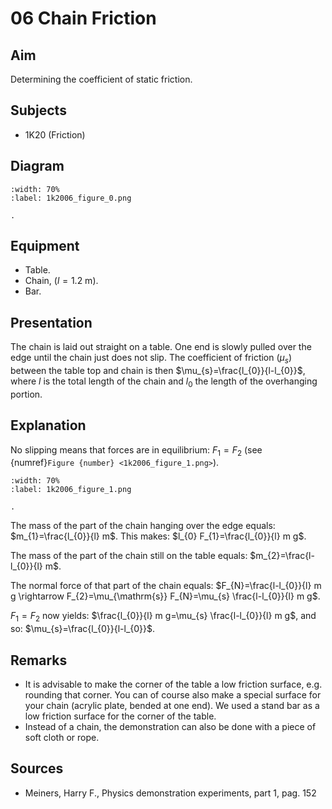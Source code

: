 # 06 Chain Friction 
    
  
## Aim   
 Determining the coefficient of static friction.    
  
## Subjects   
* 1K20 (Friction)   

## Diagram
   
```{figure} figures/figure_0.png  
:width: 70%  
:label: 1k2006_figure_0.png  

. 
```
     
  
## Equipment   
 *  Table. 
 *  Chain, ($l = 1.2\mathrm{~m}$).  
 *  Bar.
                      
## Presentation   
The chain is laid out straight on a table. One end is slowly pulled over the edge until the chain just does not slip. The coefficient of friction $\left(\mu_{s}\right)$ between the table top and chain is then $\mu_{s}=\frac{l_{0}}{l-l_{0}}$, where $l$ is the total length of the chain and $l_{0}$ the length of the overhanging portion.   
  
## Explanation   
No slipping means that forces are in equilibrium: $F_{1}=F_{2}$ (see {numref}`Figure {number} <1k2006_figure_1.png>`).

```{figure} figures/figure_1.png  
:width: 70%  
:label: 1k2006_figure_1.png  

. 
```
The mass of the part of the chain hanging over the edge equals: $m_{1}=\frac{l_{0}}{l} m$. This makes: $l_{0} F_{1}=\frac{l_{0}}{l} m g$.

The mass of the part of the chain still on the table equals: $m_{2}=\frac{l-l_{0}}{l} m$. 

The normal force of that part of the chain equals: $F_{N}=\frac{l-l_{0}}{l} m g \rightarrow F_{2}=\mu_{\mathrm{s}} F_{N}=\mu_{s} \frac{l-l_{0}}{l} m g$. 

$F_{1}=F_{2}$ now yields: $\frac{l_{0}}{l} m g=\mu_{s} \frac{l-l_{0}}{l} m g$, and so: $\mu_{s}=\frac{l_{0}}{l-l_{0}}$.  
  
## Remarks   
- It is advisable to make the corner of the table a low friction surface, e.g. rounding that corner. You can of course also make a special surface for your chain (acrylic plate, bended at one end). We used a stand bar as a low friction surface for the corner of the table.
- Instead of a chain, the demonstration can also be done with a piece of soft cloth or rope.
   
  
## Sources   
- Meiners, Harry F., Physics demonstration experiments, part 1, pag. 152
  